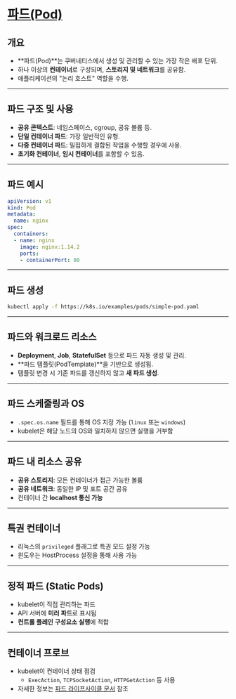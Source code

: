 # [파드(Pod)](https://kubernetes.io/ko/docs/concepts/workloads/pods/)

## 개요
- **파드(Pod)**는 쿠버네티스에서 생성 및 관리할 수 있는 가장 작은 배포 단위.
- 하나 이상의 **컨테이너**로 구성되며, **스토리지 및 네트워크**를 공유함.
- 애플리케이션의 "논리 호스트" 역할을 수행.

---

## 파드 구조 및 사용
- **공유 콘텍스트**: 네임스페이스, cgroup, 공유 볼륨 등.
- **단일 컨테이너 파드**: 가장 일반적인 유형.
- **다중 컨테이너 파드**: 밀접하게 결합된 작업을 수행할 경우에 사용.
- **초기화 컨테이너**, **임시 컨테이너**를 포함할 수 있음.

---

## 파드 예시
```yaml
apiVersion: v1
kind: Pod
metadata:
  name: nginx
spec:
  containers:
  - name: nginx
    image: nginx:1.14.2
    ports:
    - containerPort: 80
```

---

## 파드 생성
```bash
kubectl apply -f https://k8s.io/examples/pods/simple-pod.yaml
```

---

## 파드와 워크로드 리소스
- **Deployment**, **Job**, **StatefulSet** 등으로 파드 자동 생성 및 관리.
- **파드 템플릿(PodTemplate)**을 기반으로 생성됨.
- 템플릿 변경 시 기존 파드를 갱신하지 않고 **새 파드 생성**.

---

## 파드 스케줄링과 OS
- `.spec.os.name` 필드를 통해 OS 지정 가능 (`linux` 또는 `windows`)
- kubelet은 해당 노드의 OS와 일치하지 않으면 실행을 거부함

---

## 파드 내 리소스 공유
- **공유 스토리지**: 모든 컨테이너가 접근 가능한 볼륨
- **공유 네트워크**: 동일한 IP 및 포트 공간 공유
- 컨테이너 간 **localhost 통신 가능**

---

## 특권 컨테이너
- 리눅스의 `privileged` 플래그로 특권 모드 설정 가능
- 윈도우는 HostProcess 설정을 통해 사용 가능

---

## 정적 파드 (Static Pods)
- kubelet이 직접 관리하는 파드
- API 서버에 **미러 파드**로 표시됨
- **컨트롤 플레인 구성요소 실행**에 적합

---

## 컨테이너 프로브
- kubelet이 컨테이너 상태 점검
  - `ExecAction`, `TCPSocketAction`, `HTTPGetAction` 등 사용
- 자세한 정보는 [파드 라이프사이클 문서](/week%202/Pod-lifecycle.md) 참조

